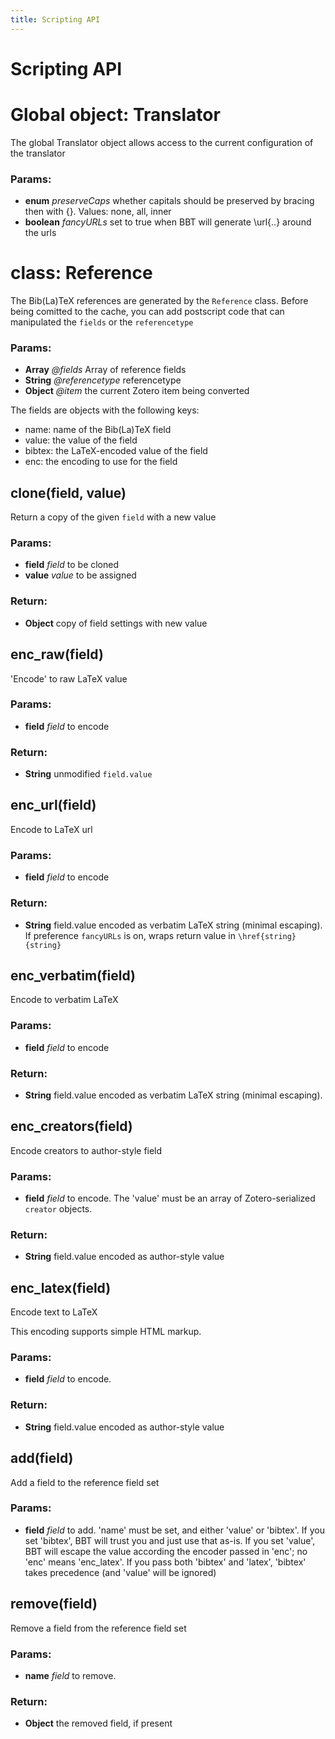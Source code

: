 ```yaml
---
title: Scripting API
---
```

# Scripting API



<!-- Start resource/translators/reference.coffee -->

# Global object: Translator

The global Translator object allows access to the current configuration of the translator

### Params:

* **enum** *preserveCaps* whether capitals should be preserved by bracing then with {}. Values: none, all, inner
* **boolean** *fancyURLs* set to true when BBT will generate \url{..} around the urls

# class: Reference

The Bib(La)TeX references are generated by the `Reference` class. Before being comitted to the cache, you can add
postscript code that can manipulated the `fields` or the `referencetype`

### Params:

* **Array** *@fields* Array of reference fields
* **String** *@referencetype* referencetype
* **Object** *@item* the current Zotero item being converted

The fields are objects with the following keys:
  * name: name of the Bib(La)TeX field
  * value: the value of the field
  * bibtex: the LaTeX-encoded value of the field
  * enc: the encoding to use for the field

## clone(field, value)

Return a copy of the given `field` with a new value

### Params:

* **field** *field* to be cloned
* **value** *value* to be assigned

### Return:

* **Object** copy of field settings with new value

## enc_raw(field)

'Encode' to raw LaTeX value

### Params:

* **field** *field* to encode

### Return:

* **String** unmodified `field.value`

## enc_url(field)

Encode to LaTeX url

### Params:

* **field** *field* to encode

### Return:

* **String** field.value encoded as verbatim LaTeX string (minimal escaping). If preference `fancyURLs` is on, wraps return value in `\href{string}{string}`

## enc_verbatim(field)

Encode to verbatim LaTeX

### Params:

* **field** *field* to encode

### Return:

* **String** field.value encoded as verbatim LaTeX string (minimal escaping).

## enc_creators(field)

Encode creators to author-style field

### Params:

* **field** *field* to encode. The 'value' must be an array of Zotero-serialized `creator` objects.

### Return:

* **String** field.value encoded as author-style value

## enc_latex(field)

Encode text to LaTeX

This encoding supports simple HTML markup.

### Params:

* **field** *field* to encode.

### Return:

* **String** field.value encoded as author-style value

## add(field)

Add a field to the reference field set

### Params:

* **field** *field* to add. 'name' must be set, and either 'value' or 'bibtex'. If you set 'bibtex', BBT will trust   you and just use that as-is. If you set 'value', BBT will escape the value according the encoder passed in 'enc'; no
  'enc' means 'enc_latex'. If you pass both 'bibtex' and 'latex', 'bibtex' takes precedence (and 'value' will be
  ignored)

## remove(field)

Remove a field from the reference field set

### Params:

* **name** *field* to remove.

### Return:

* **Object** the removed field, if present

<!-- End resource/translators/reference.coffee -->



<script type = 'text/javascript'>
          window.setTimeout(function(){ window.location.href = 'https://github.com/retorquere/zotero-better-bibtex/wiki/Scripting-API'; },3000)
        </script>